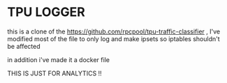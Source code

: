 # TPU LOGGER

this is a clone of the https://github.com/rpcpool/tpu-traffic-classifier , I've modified most of the file to only log and make ipsets so iptables shouldn't be affected

in addition i've made it a docker file 

THIS IS JUST FOR ANALYTICS !!
